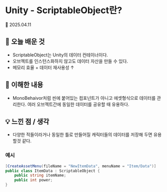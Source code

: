 # Unity - ScriptableObject란?
📅 2025.04.11

## 📌 오늘 배운 것
- ScriptableObject는 Unity의 데이터 컨테이너이다.
- 오브젝트를 인스턴스화하지 않고도 데이터 자산을 만들 수 있다.
- 메모리 효율 + 데이터 재사용성 ↑

## 🧠 이해한 내용
- MonoBehaivor처럼 씬에 붙어있는 컴포넌트가 아니고 에셋형식으로 데이터를 관리한다. 여러 오브젝트간에 동일한 데이터를 공유할 때 유용하다.

## 💡 느낀 점 / 생각
- 다양한 적들이라거나 동일한 틀로 만들어질 캐릭터들의 데이터를 저장해 두면 유용할것 같다. 



### 예시
```csharp
[CreateAssetMenu(fileName = "NewItemData", menuName = "Item/Data")]
public class ItemData : ScriptableObject {
    public string itemName;
    public int power;
}
